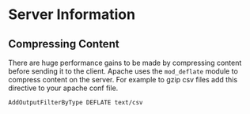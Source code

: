 # Server Information

## Compressing Content

There are huge performance gains to be made by compressing content before sending it to the client. Apache uses the `mod_deflate` module to compress content on the server. For example to gzip csv files add this directive to your apache conf file.

`AddOutputFilterByType DEFLATE text/csv`
